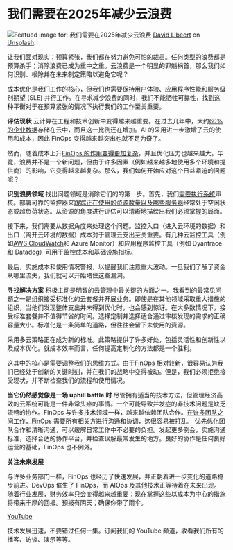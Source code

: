 # 我们需要在2025年减少云浪费

![Featued image for: 我们需要在2025年减少云浪费](https://cdn.thenewstack.io/media/2025/01/6bbc2ff2-david-libeert-agxasacq1ly-unsplash-1024x683.jpg)
[David Libeert](https://unsplash.com/@deefbelgium?utm_content=creditCopyText&utm_medium=referral&utm_source=unsplash) on [Unsplash](https://unsplash.com/photos/assorted-color-trash-bins-aGxAsacQ1LY?utm_content=creditCopyText&utm_medium=referral&utm_source=unsplash).

让我们面对现实：预算紧张，我们都在努力避免可怕的裁员。任何类型的浪费都是预算杀手；消除浪费已成为重中之重。云浪费是一个明显的罪魁祸首，那么我们如何识别、根除并在未来制定策略以避免它呢？

成本优化是我们工作的核心，但我们也需要保持[用户体验](https://thenewstack.io/why-the-user-experience-is-often-so-bad-and-how-to-fix-it/)、应用程序性能和服务级别期望 (SLE) 并行工作。在寻求减少浪费的同时，我们不能牺牲可靠性，找到这种平衡对于在预算紧张的情况下执行我们的工作至关重要。

**评估现状**
云计算在工程和技术创新中变得越来越重要。在过去几年中，大约[60% 的企业数据](https://explodingtopics.com/blog/corporate-cloud-data)存储在云中，而且这一比例还在增加。AI 的采用进一步激增了云的使用和成本，因此 FinOps 变得越来越突出也就不足为奇了。

然而，随着成本上升[FinOps 的作用变得更加复杂](https://thenewstack.io/hybrid-it-is-emerging-as-the-solution-to-ais-rising-cost/)，并且优化压力也越来越大。毕竟，浪费并不是一个新问题，但由于许多因素（例如越来越多地使用多个环境和提供商）的影响，它变得越来越复杂。那么，我们如何开始应对这个日益紧迫的问题呢？

**识别浪费领域**
找出问题领域是消除它们的的第一步。首先，我们[需要执行系统](https://thenewstack.io/devs-need-system-design-tools-not-diagramming-tools/)审核。部署可靠的监控器来[跟踪正在使用的资源数量以及哪些服务器](https://thenewstack.io/cachet-the-open-source-status-page-system-for-tracking-servers/)经常处于空闲状态或超负荷状态。从资源的角度进行评估可以清晰地描绘出我们必须掌握的局面。

接下来，我们需要从数据角度来处理这个问题。监控入口（进入云环境的数据）和出口（离开云环境的数据）成本对于管理云支出至关重要。有几种云监控工具（例如[AWS CloudWatch](https://thenewstack.io/pros-and-cons-of-cloudwatch-for-error-monitoring/)和 Azure Monitor）和应用程序监控工具（例如 Dyantrace 和 Datadog）可用于监控成本和基础设施指标。

最后，实施成本和使用情况警报，以提醒我们注意重大波动。一旦我们了解了资金从哪里流失，我们就可以开始堵住这些漏洞。

**寻找解决方案**
积极主动是明智的云管理中最关键的方面之一。我看到的最常见问题之一是组织接受标准化的云套餐并开展业务。即使是在其他领域采取重大措施的组织，当他们发现整体支出并未得到优化时，也会感到惊讶。在大多数情况下，接受标准套餐并不值得节省的时间。选择定制并选择适合通过审核发现的需求的正确容量大小。标准化是一条简单的道路，但往往会留下未使用的资源。

采用多云策略正在成为新的标准。此策略提供了许多好处，包括灵活性和创新性以及成本优化。就成本效率而言，任何提高定制化的方法都是一个胜利。

这其中的核心是需要调整我们的思维方式。由于[FinOps 相对较新](https://thenewstack.io/finops-the-why-what-and-how/)，很容易认为我们已经处于创新的关键时刻，并在我们的战略中变得被动。但是，我们必须拒绝接受现状，并不断检查我们的流程和使用情况。

**当它仍然感觉像是一场 uphill battle 时**
尽管拥有适当的技术方法，但管理经济高效的云系统可能是一件非常头疼的事情。一个可能导致并发症的非技术问题是缺乏流畅的协作。FinOps 与许多技术领域一样，越来越依赖团队合作。[在许多团队之间工作，FinOps](https://thenewstack.io/finops-how-kubernetes-teams-can-best-work-with-finance/) 需要所有相关方进行沟通和协调，这很容易被打乱。
优先优化团队合作和清晰沟通，可以缓解日常工作中不必要的负担。发起更多例会，实施沟通标准，选择合适的协作平台，并检查误解最常发生的地方。良好的协作是任何良好运营的基础，FinOps 也不例外。

**关注未来发展**

与许多业务部门一样，FinOps 也经历了快速发展，并正朝着进一步变化的道路稳步前进。DevOps 催生了 FinOps，而 AIOps 及其他技术正等待着在未来出现。随着行业发展，财务效率只会变得越来越重要；现在掌握这些以成本为中心的措施将带来丰厚的回报。预报有阴天；确保你带了雨伞。

[YouTube](https://youtube.com/thenewstack?sub_confirmation=1)

技术发展迅速，不要错过任何一集。订阅我们的 YouTube 频道，收看我们所有的播客、访谈、演示等等。
